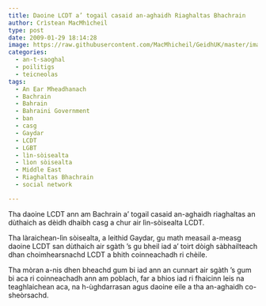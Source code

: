 ```yaml
---
title: Daoine LCDT a’ togail casaid an-aghaidh Riaghaltas Bhachrain
author: Crìstean MacMhìcheil
type: post
date: 2009-01-29 18:14:28
image: https://raw.githubusercontent.com/MacMhicheil/GeidhUK/master/images/.jpg
categories:
  - an-t-saoghal
  - poilitigs
  - teicneolas
tags:
  - An Ear Mheadhanach
  - Bachrain
  - Bahrain
  - Bahraini Government
  - ban
  - casg
  - Gaydar
  - LCDT
  - LGBT
  - lìn-sòisealta
  - lìon sòisealta
  - Middle East
  - Riaghaltas Bhachrain
  - social network

---
```

Tha daoine LCDT ann am Bachrain a&#8217; togail casaid an-aghaidh riaghaltas an dùthaich as dèidh dhaibh casg a chur air lìn-sòisealta LCDT.

<!--more-->

Tha làraichean-lìn sòisealta, a leithid Gaydar, gu math measail a-measg daoine LCDT san dùthaich air sgàth &#8217;s gu bheil iad a&#8217; toirt dòigh sàbhailteach dhan choimhearsnachd LCDT a bhith coinneachadh ri chèile.

Tha mòran a-nis dhen bheachd gum bi iad ann an cunnart air sgàth &#8217;s gum bi aca ri coinneachadh ann am poblach, far a bhios iad ri fhaicinn leis na teaghlaichean aca, na h-ùghdarrasan agus daoine eile a tha an-aghaidh co-sheòrsachd.
